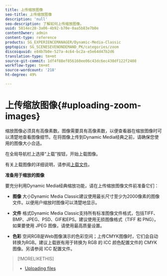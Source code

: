 ```yaml
---
title: 上传缩放图像
seo-title: 上传缩放图像
description: 'null'
seo-description: 了解如何上传缩放图像。
uuid: 5814ec28-3a06-4b92-b70e-0aa5b83e7b0e
contentOwner: admin
content-type: reference
products: SG_EXPERIENCEMANAGER/Dynamic-Media-Classic
geptopics: SG_SCENESEVENONDEMAND_PK/categories/zoom
discoiquuid: e84b7b0e-527a-4c64-bc2a-e5e64d47b2d6
translation-type: tm+mt
source-git-commit: 1df4f88ef856160ee06c43dc6ec430df122f2408
workflow-type: tm+mt
source-wordcount: '218'
ht-degree: 49%

---
```



# 上传缩放图像{#uploading-zoom-images}

缩放图像必须具有高像素数。图像需要具有高像素数，以便查看器在缩放图像时可以清楚地查看图像细节。在将图像上传到Dynamic Media经典之前，请确保您使用的图像大小合适。

在全局导航栏上选择“上载”按钮，开始上载图像。

有关上载图像的详细说明，请参阅[上载文件](uploading-files.md#uploading_files)。

**准备用于缩放的图像**

要充分利用Dynamic Media经典缩放功能，请在上传缩放图像文件前准备它们：

* **图像**
大小Dynamic Media Classic建议使用最长尺寸至少为2000像素的图像文件。以便用户缩放时图像可以清楚地显示。

* **文件**
格式Dynamic Media Classic支持所有标准图像文件格式，包括TIFF、BMP、JPEG、PSD、GIF和EPS。建议使用无损图像格式（TIFF 和 PNG）。如果要使用 JPEG 图像，请使用最高质量设置。

* **色彩**
空间RGB是Web图像演示的色彩空间；上传CMYK图像时，它们会自动转换为RGB。建议上载嵌有用于转换为 RGB 的 ICC 颜色配置文件的 CMYK 图像。另请参阅 ICC 配置文件。

>[!MORELIKETHIS]
>
>* [Uploading files](uploading-files.md#uploading_files)

